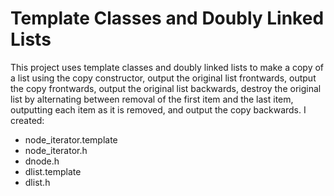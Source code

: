 # Template Classes and Doubly Linked Lists
This project uses template classes and doubly linked lists to make a copy of a list using the copy constructor, output the original list frontwards, output the copy frontwards, output the original list backwards, destroy the original list by alternating between removal of the first item and the last item, outputting each item as it is removed, and output the copy backwards. I created:
- node_iterator.template
- node_iterator.h
- dnode.h
- dlist.template
- dlist.h
